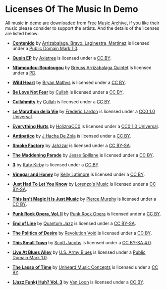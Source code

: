 # Licenses Of The Music In Demo

All music in demo are downloaded from [Free Music Archive](https://freemusicarchive.org/), if you like their music please consider to support the artists. And the details of the licenses are listed below:

- [**Contenido**](https://freemusicarchive.org/music/Arrizabalaga_Bravo_Laginestra_Martinez/Contenido) by [Arrizabalaga, Bravo, Laginestra, Martinez](https://freemusicarchive.org/music/Arrizabalaga_Bravo_Laginestra_Martinez/) is licensed under a [Public Domain Mark 1.0](https://creativecommons.org/publicdomain/mark/1.0/).
 
- [**Quoin EP**](https://freemusicarchive.org/music/Axletree/Quoin_EP) by [Axletree](https://freemusicarchive.org/music/Axletree/) is licensed under a [CC BY](https://creativecommons.org/licenses/by/4.0/).

- [**Nfamoudou-Boudougou**](https://freemusicarchive.org/music/Breuss_Arrizabalaga_Quintet/Nfamoudou-Boudougou) by [Breuss Arrizabalaga Quintet](https://freemusicarchive.org/music/Breuss_Arrizabalaga_Quintet/) is licensed under a [PD](https://creativecommons.org/licenses/publicdomain/).

- [**Wild Heart**](https://freemusicarchive.org/music/Bryan_Mathys/Wild_Heart) by [Bryan Mathys](https://freemusicarchive.org/music/Bryan_Mathys/) is licensed under a [CC BY](https://creativecommons.org/licenses/by/4.0/).

- [**Be Love Not Fear**](https://freemusicarchive.org/music/MC_Cullah/Be_Fear_Not_Love) by [Cullah](https://freemusicarchive.org/music/MC_Cullah/) is licensed under a [CC BY](https://creativecommons.org/licenses/by/4.0/).

- [**Cullahmity**](https://freemusicarchive.org/music/MC_Cullah/Cullahmity) by [Cullah](https://freemusicarchive.org/music/MC_Cullah/) is licensed under a [CC BY](https://creativecommons.org/licenses/by/4.0/).

- [**Le Marathon de la Vie**](https://freemusicarchive.org/music/Frederic_Lardon/Le_Marathon_de_la_Vie) by [Frederic Lardon](https://freemusicarchive.org/music/Frederic_Lardon/) is licensed under a [CC0 1.0 Universal](https://creativecommons.org/publicdomain/zero/1.0/).

- [**Everything Hurts**](https://freemusicarchive.org/music/holiznacc0/everything-hurts) by [HoliznaCC0](https://freemusicarchive.org/music/holiznacc0/) is licensed under a [CC0 1.0 Universal](https://creativecommons.org/publicdomain/zero/1.0/).

- [**Antipatico**](https://freemusicarchive.org/music/J_Hacha_de_Zola/Antipatico_1380) by [J Hacha De Zola](https://freemusicarchive.org/music/J_Hacha_de_Zola/) is licensed under a [CC BY](https://creativecommons.org/licenses/by/4.0/).

- [**Smoke Factory**](https://freemusicarchive.org/music/Jahzzar/Smoke_Factory) by [Jahzzar](https://freemusicarchive.org/music/Jahzzar/) is licensed under a [CC BY-SA](https://creativecommons.org/licenses/by-sa/3.0/).

- [**The Maddening Parade**](https://freemusicarchive.org/music/Jesse_Spillane/The_Maddening_Parade) by [Jesse Spillane](https://freemusicarchive.org/music/Jesse_Spillane/) is licensed under a [CC BY](https://creativecommons.org/licenses/by/4.0/).

- [**3**](https://freemusicarchive.org/music/Katy_Kirby/Katy_Kirby) by [Katy Kirby](https://freemusicarchive.org/music/Katy_Kirby/) is licensed under a [CC BY](https://creativecommons.org/licenses/by/4.0/).

- [**Vinegar and Honey**](https://freemusicarchive.org/music/Kelly_Latimore/Vinegar_and_Honey) by [Kelly Latimore](https://freemusicarchive.org/music/Kelly_Latimore/) is licensed under a [CC BY](https://creativecommons.org/licenses/by/4.0/).

- [**Just Had To Let You Know**](https://freemusicarchive.org/music/Lorenzos_Music/Just_Had_To_Let_You_Know) by [Lorenzo's Music](https://freemusicarchive.org/music/Lorenzos_Music/) is licensed under a [CC BY-SA](https://creativecommons.org/licenses/by-sa/3.0/).
 
- [**This Isn't Magic It Is Just Music**](https://freemusicarchive.org/music/Pierce_Murphy/This_Isnt_Magic_It_Is_Just_Music) by [Pierce Murphy](https://freemusicarchive.org/music/Pierce_Murphy/) is licensed under a [CC BY](https://creativecommons.org/licenses/by/4.0/).
 
- [**Punk Rock Opera, Vol. II**](https://freemusicarchive.org/music/Punk_Rock_Opera/Punk_Rock_Opera_Vol_II) by [Punk Rock Opera](https://freemusicarchive.org/music/Punk_Rock_Opera/) is licensed under a [CC BY](https://creativecommons.org/licenses/by/4.0/).

- [**End of Line**](https://freemusicarchive.org/music/Quantum_Jazz/End_of_Line) by [Quantum Jazz](https://freemusicarchive.org/music/Quantum_Jazz/) is licensed under a [CC BY-SA](https://creativecommons.org/licenses/by-sa/3.0/). 

- [**The Politics of Desire**](https://freemusicarchive.org/music/Revolution_Void/The_Politics_of_Desire) by [Revolution Void](https://freemusicarchive.org/music/Revolution_Void/) is licensed under a [CC BY](https://creativecommons.org/licenses/by/4.0/).

- [**This Small Town**](https://freemusicarchive.org/music/Scott_Jacobs/This_Small_Town) by [Scott Jacobs](https://freemusicarchive.org/music/Scott_Jacobs/) is licensed under a [CC BY-SA 4.0](https://creativecommons.org/licenses/by-sa/4.0/).

- [**Live At Blues Alley**](https://freemusicarchive.org/music/US_Army_Blues/Live_At_Blues_Alley) by [U.S. Army Blues](https://freemusicarchive.org/music/US_Army_Blues/) is licensed under a [Public Domain Mark 1.0](https://creativecommons.org/publicdomain/mark/1.0/).

- [**The Lasso of Time**](https://freemusicarchive.org/music/Unheard_Music_Concepts/The_Lasso_of_Time) by [Unheard Music Concepts](https://freemusicarchive.org/music/Unheard_Music_Concepts/) is licensed under a [CC BY](https://creativecommons.org/licenses/by/4.0/).

- [**(Jazz Funk) Huh? Vol. 3**](https://freemusicarchive.org/music/van-loon/jazz-funk-huh-vol-3) by [Van Loon](https://freemusicarchive.org/music/van-loon/) is licensed under a [CC BY](https://creativecommons.org/licenses/by/4.0/).